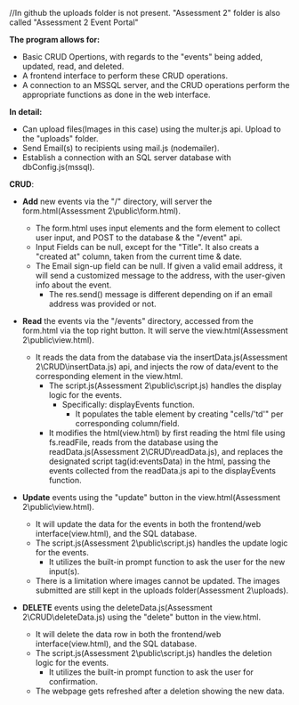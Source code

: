 //In github the uploads folder is not present. "Assessment 2" folder is also called "Assessment 2 Event Portal" 

**The program allows for:**
- Basic CRUD Opertions, with regards to the "events" being added, updated, read, and deleted.
- A frontend interface to perform these CRUD operations.
- A connection to an MSSQL server, and the CRUD operations perform the appropriate functions as done in the web interface.

**In detail:**
- Can upload files(Images in this case) using the multer.js api. Upload to the "uploads" folder.
- Send Email(s) to recipients using mail.js (nodemailer).
- Establish a connection with an SQL server database with dbConfig.js(mssql).

**CRUD**:
- **Add** new events via the "/" directory, will server the form.html(Assessment 2\public\form.html). 
    - The form.html uses input elements and the form element to collect user input, and POST to the database & the "/event" api. 
    - Input Fields can be null, except for the "Title". It also creats a "created at" column, taken from the current time & date.
    - The Email sign-up field can be null. If given a valid email address, it will send a customized message to the address, with the user-given info about the event.
        - The res.send() message is different depending on if an email address was provided or not.

- **Read** the events via the "/events" directory, accessed from the form.html via the top right button. It will serve the view.html(Assessment 2\public\view.html).
    - It reads the data from the database via the insertData.js(Assessment 2\CRUD\insertData.js) api, and injects the row of data/event to the corresponding element in the view.html.
        - The script.js(Assessment 2\public\script.js) handles the display logic for the events. 
            - Specifically: displayEvents function.
                - It populates the table element by creating "cells/'td'" per corresponding column/field.
        - It modifies the html(view.html) by first reading the html file using fs.readFile, reads from the database using the readData.js(Assessment 2\CRUD\readData.js), and replaces the designated script tag(id:eventsData) in the html, 
        passing the events collected from the readData.js api to the displayEvents function.  

- **Update** events using the "update" button in the view.html(Assessment 2\public\view.html). 
    - It will update the data for the events in both the frontend/web interface(view.html), and the SQL database.
    - The script.js(Assessment 2\public\script.js) handles the update logic for the events. 
        - It utilizes the built-in prompt function to ask the user for the new input(s).
    - There is a limitation where images cannot be updated. The images submitted are still kept in the uploads folder(Assessment 2\uploads).

- **DELETE** events using the deleteData.js(Assessment 2\CRUD\deleteData.js) using the "delete" button in the view.html.
    - It will delete the data row in both the frontend/web interface(view.html), and the SQL database.
    - The script.js(Assessment 2\public\script.js) handles the deletion logic for the events. 
        - It utilizes the built-in prompt function to ask the user for confirmation.
    - The webpage gets refreshed after a deletion showing the new data.
